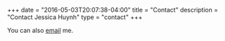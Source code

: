 +++
date = "2016-05-03T20:07:38-04:00"
title = "Contact"
description = "Contact Jessica Huynh"
type = "contact"
+++

You can also [email](mailto:jessicahhuynh@outlook.com) me.